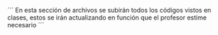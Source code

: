 ´´´
En esta sección de archivos se subirán todos los códigos vistos en clases, estos se irán actualizando en función que el profesor estime necesario
´´´
